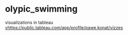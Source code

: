 # olypic_swimming
visualizations in tableau
[v](https://public.tableau.com/app/profile/pawe.konat/vizzes)https://public.tableau.com/app/profile/pawe.konat/vizzes
